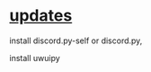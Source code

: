 # [updates](https://discord.gg/MxGVH3SqJU)


install discord.py-self or discord.py,


install uwuipy